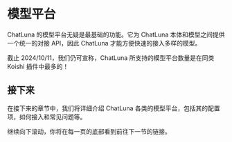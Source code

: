 # 模型平台

ChatLuna 的模型平台无疑是最基础的功能。它为 ChatLuna 本体和模型之间提供一个统一的对接 API，因此 ChatLuna 才能方便快速的接入多样的模型。

截止 2024/10/11，我们仍可宣称，ChatLuna 所支持的模型平台数量是在同类 Koishi 插件中最多的！

## 接下来

在接下来的章节中，我们将详细介绍 ChatLuna 各类的模型平台，包括其的配置项，如何接入和常见问题等。

继续向下滚动，你将在每一页的底部看到前往下一节的链接。